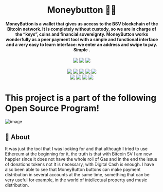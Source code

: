 <h1 align="center"> Moneybutton 🔼🔽 </h1>

<h4 align="center">MoneyButton is a wallet that gives us access to the BSV blockchain of the Bitcoin network. It is completely without custody, so we are in charge of the “keys”, coins and financial sovereignty. MoneyButton works wonderfully as a peer payment tool with a simple and functional interface and a very easy to learn interface: we enter an address and swipe to pay. Simple . </h4>

<div align="center">
      <img src="https://forthebadge.com/images/badges/built-with-love.svg" />
      <img src="https://forthebadge.com/images/badges/uses-brains.svg" />
      <img src="https://forthebadge.com/images/badges/powered-by-responsibility.svg" />
      <br> <br>
      <img src="https://img.shields.io/github/repo-size/DevFeed404/DevFeed-1.0?style=for-the-badge" />
      <img src="https://img.shields.io/github/issues/DevFeed404/DevFeed-1.0?style=for-the-badge" />
      <img src="https://img.shields.io/github/issues-raw/DevFeed404/DevFeed-1.0?style=for-the-badge" />
      <img src="https://img.shields.io/github/forks/DevFeed404/DevFeed-1.0?style=for-the-badge" />
      <img src="https://img.shields.io/github/issues-pr-closed/DevFeed404/DevFeed-1.0?style=for-the-badge" />
      <br>
      <img src="https://img.shields.io/github/stars/DevFeed404/DevFeed-1.0?style=for-the-badge" />
      <img src="https://img.shields.io/github/contributors/DevFeed404/DevFeed-1.0?style=for-the-badge" />
      <img src="https://img.shields.io/github/issues-pr-closed/DevFeed404/DevFeed-1.0?style=for-the-badge" />
      <img src="https://img.shields.io/github/last-commit/DevFeed404/DevFeed-1.0?style=for-the-badge" />
 </div>
 
 # This project is a part of the following Open Source Program!

![image](https://github.com/swarnavopramanik/MoneyButton/assets/105142693/8052b9d2-cb80-42df-b609-747f66dab4d3)

## 🚀 About 

It was just the tool that I was looking for and that although I tried to use Ethereum at the beginning for it, the truth is that with Bitcoin SV I am now happier since it does not have the whole roll of Gas and in the end the issue of donations tokens not It is necessary, with Digital Cash is enough. I have also been able to see that MoneyButton buttons can make payment distribution in several accounts at the same time, something that can be very useful for example, in the world of intellectual property and music distribution.
